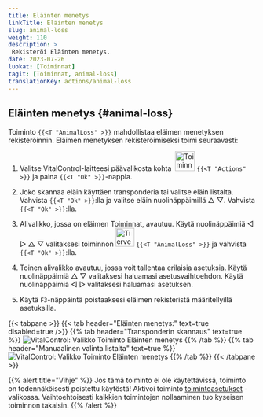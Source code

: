 ```yaml
---
title: Eläinten menetys
linkTitle: Eläinten menetys
slug: animal-loss
weight: 110
description: >
 Rekisteröi Eläinten menetys.
date: 2023-07-26
luokat: [Toiminnat]
tagit: [Toiminnat, animal-loss]
translationKey: actions/animal-loss
---
```


## Eläinten menetys {#animal-loss}

Toiminto `{{<T "AnimalLoss" >}}` mahdollistaa eläimen menetyksen rekisteröinnin. Eläimen menetyksen rekisteröimiseksi toimi seuraavasti:

1. Valitse VitalControl-laitteesi päävalikosta kohta &nbsp;<img src="/icons/actions.svg" width="40" align="bottom" alt="Toiminnat" /> `{{<T "Actions" >}}` ja paina `{{<T "Ok" >}}`-nappia.

2. Joko skannaa eläin käyttäen transponderia tai valitse eläin listalta. Vahvista `{{<T "Ok" >}}`:lla ja valitse eläin nuolinäppäimillä △ ▽. Vahvista `{{<T "Ok" >}}`:lla.

3. Alivalikko, jossa on eläimen Toiminnat, avautuu. Käytä nuolinäppäimiä ◁ ▷ △ ▽ valitaksesi toiminnon <img src="/icons/actions/animal-loss.svg" width="38" align="bottom" alt="Tierverlust" /> `{{<T "AnimalLoss" >}}` ja vahvista `{{<T "Ok" >}}`:lla.

4. Toinen alivalikko avautuu, jossa voit tallentaa erilaisia asetuksia. Käytä nuolinäppäimiä △ ▽ valitaksesi haluamasi asetusvaihtoehdon. Käytä nuolinäppäimiä ◁ ▷ valitaksesi haluamasi asetuksen.

5. Käytä `F3`-näppäintä poistaaksesi eläimen rekisteristä määritellyillä asetuksilla.

{{< tabpane >}}
{{< tab header="Eläinten menetys:" text=true disabled=true />}}
{{% tab header="Transponderin skannaus" text=true %}}
![VitalControl: Valikko Toiminto Eläinten menetys](../images/animalloss-scan.png "Rekisteröi Eläinten menetys")
{{% /tab %}}
{{% tab header="Manuaalinen valinta listalta" text=true %}}
![VitalControl: Valikko Toiminto Eläinten menetys](../images/animalloss.png "Rekisteröi Eläinten menetys")
{{% /tab %}}
{{< /tabpane >}}

{{% alert title="Vihje" %}}
Jos tämä toiminto ei ole käytettävissä, toiminto on todennäköisesti poistettu käytöstä! Aktivoi toiminto [toimintoasetukset](../setting/) -valikossa. Vaihtoehtoisesti kaikkien toimintojen nollaaminen tuo kyseisen toiminnon takaisin.
{{% /alert %}}

